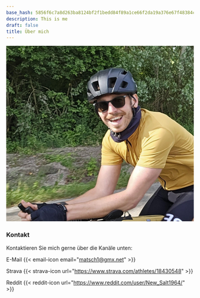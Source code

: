 ```yaml
---
base_hash: 5856f6c7a8d263ba8124bf2f1bedd84f89a1ce66f2da19a376e67f48384c10bf
description: This is me
draft: false
title: Über mich
---
```


![Me](me.jpg)

### Kontakt
Kontaktieren Sie mich gerne über die Kanäle unten:


E-Mail {{< email-icon email="matsch1@gmx.net" >}}

Strava {{< strava-icon url="https://www.strava.com/athletes/18430548" >}}

Reddit {{< reddit-icon url="https://www.reddit.com/user/New_Salt1964/" >}}